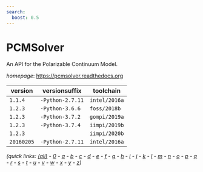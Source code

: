 ```yaml
---
search:
  boost: 0.5
---
```

# PCMSolver

An API for the Polarizable Continuum Model.

*homepage*: <https://pcmsolver.readthedocs.org>

version | versionsuffix | toolchain
--------|---------------|----------
``1.1.4`` | ``-Python-2.7.11`` | ``intel/2016a``
``1.2.3`` | ``-Python-3.6.6`` | ``foss/2018b``
``1.2.3`` | ``-Python-3.7.2`` | ``gompi/2019a``
``1.2.3`` | ``-Python-3.7.4`` | ``iimpi/2019b``
``1.2.3`` |  | ``iimpi/2020b``
``20160205`` | ``-Python-2.7.11`` | ``intel/2016a``


*(quick links: [(all)](../index.md) - [0](../0/index.md) - [a](../a/index.md) - [b](../b/index.md) - [c](../c/index.md) - [d](../d/index.md) - [e](../e/index.md) - [f](../f/index.md) - [g](../g/index.md) - [h](../h/index.md) - [i](../i/index.md) - [j](../j/index.md) - [k](../k/index.md) - [l](../l/index.md) - [m](../m/index.md) - [n](../n/index.md) - [o](../o/index.md) - [p](../p/index.md) - [q](../q/index.md) - [r](../r/index.md) - [s](../s/index.md) - [t](../t/index.md) - [u](../u/index.md) - [v](../v/index.md) - [w](../w/index.md) - [x](../x/index.md) - [y](../y/index.md) - [z](../z/index.md))*

